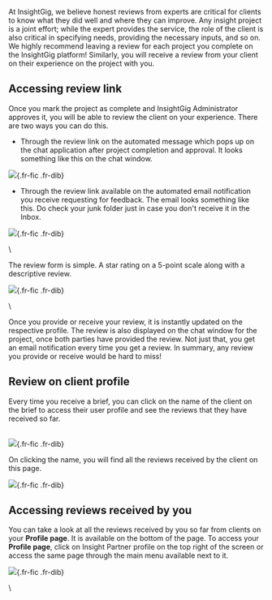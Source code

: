 At InsightGig, we believe honest reviews from experts are critical for
clients to know what they did well and where they can improve. Any
insight project is a joint effort; while the expert provides the
service, the role of the client is also critical in specifying needs,
providing the necessary inputs, and so on. We highly recommend leaving a
review for each project you complete on the InsightGig platform!
Similarly, you will receive a review from your client on their
experience on the project with you. 

Accessing review link
---------------------

Once you mark the project as complete and InsightGig Administrator
approves it, you will be able to review the client on your experience.
There are two ways you can do this. 

-   Through the review link on the automated message which pops up on
    the chat application after project completion and approval. It looks
    something like this on the chat window. 

![](https://cdn.document360.io/55483967-4645-4b8f-8021-38fbe732305d/Images/Documentation/image-1671080023222.png){.fr-fic
.fr-dib}

-   Through the review link available on the automated email
    notification you receive requesting for feedback. The email looks
    something like this. Do check your junk folder just in case you
    don\'t receive it in the Inbox. 

![](https://cdn.document360.io/55483967-4645-4b8f-8021-38fbe732305d/Images/Documentation/image-1671081709477.png){.fr-fic
.fr-dib}

\

The review form is simple. A star rating on a 5-point scale along with a
descriptive review. 

![](https://cdn.document360.io/55483967-4645-4b8f-8021-38fbe732305d/Images/Documentation/image-1671080179384.png){.fr-fic
.fr-dib}

\

Once you provide or receive your review, it is instantly updated on the
respective profile. The review is also displayed on the chat window for
the project, once both parties have provided the review. Not just that,
you get an email notification every time you get a review. In summary,
any review you provide or receive would be hard to miss!

Review on client profile
------------------------

Every time you receive a brief, you can click on the name of the client
on the brief to access their user profile and see the reviews that they
have received so far. 

\
![](https://cdn.document360.io/55483967-4645-4b8f-8021-38fbe732305d/Images/Documentation/image-1671082458646.png){.fr-fic
.fr-dib}

On clicking the name, you will find all the reviews received by the
client on this page. 

![](https://cdn.document360.io/55483967-4645-4b8f-8021-38fbe732305d/Images/Documentation/image-1671082535163.png){.fr-fic
.fr-dib}

Accessing reviews received by you
---------------------------------

You can take a look at all the reviews received by you so far from
clients on your **Profile page**. It is available on the bottom of the
page. To access your **Profile page**, click on Insight Partner profile
on the top right of the screen or access the same page through the main
menu available next to it. 

![](https://cdn.document360.io/55483967-4645-4b8f-8021-38fbe732305d/Images/Documentation/image-1671081970168.png){.fr-fic
.fr-dib}

\
